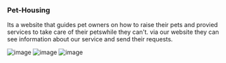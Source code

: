 ### Pet-Housing
Its a website that guides pet owners on how to raise their pets and provied services to take care of their petswhile they can't. via our website they can see information about our service and send their requests.     


![image](https://user-images.githubusercontent.com/85768718/196724255-972f264c-6452-4a89-9f08-bce75e553fac.png)
![image](https://user-images.githubusercontent.com/85768718/196724512-29d17022-8399-440f-90f0-32a5de39d6f7.png)
![image](https://user-images.githubusercontent.com/85768718/196725465-546b2633-0eca-4901-b5c2-9a97389353fe.png)

